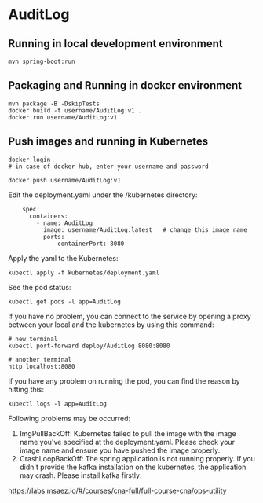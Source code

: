 # AuditLog

## Running in local development environment

```
mvn spring-boot:run
```

## Packaging and Running in docker environment

```
mvn package -B -DskipTests
docker build -t username/AuditLog:v1 .
docker run username/AuditLog:v1
```

## Push images and running in Kubernetes

```
docker login 
# in case of docker hub, enter your username and password

docker push username/AuditLog:v1
```

Edit the deployment.yaml under the /kubernetes directory:
```
    spec:
      containers:
        - name: AuditLog
          image: username/AuditLog:latest   # change this image name
          ports:
            - containerPort: 8080

```

Apply the yaml to the Kubernetes:
```
kubectl apply -f kubernetes/deployment.yaml
```

See the pod status:
```
kubectl get pods -l app=AuditLog
```

If you have no problem, you can connect to the service by opening a proxy between your local and the kubernetes by using this command:
```
# new terminal
kubectl port-forward deploy/AuditLog 8080:8080

# another terminal
http localhost:8080
```

If you have any problem on running the pod, you can find the reason by hitting this:
```
kubectl logs -l app=AuditLog
```

Following problems may be occurred:

1. ImgPullBackOff:  Kubernetes failed to pull the image with the image name you've specified at the deployment.yaml. Please check your image name and ensure you have pushed the image properly.
1. CrashLoopBackOff: The spring application is not running properly. If you didn't provide the kafka installation on the kubernetes, the application may crash. Please install kafka firstly:

https://labs.msaez.io/#/courses/cna-full/full-course-cna/ops-utility

